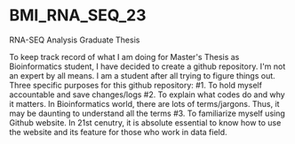 # BMI_RNA_SEQ_23
RNA-SEQ Analysis Graduate Thesis

To keep track record of what I am doing for Master's Thesis as Bioinformatics student, I have decided to create a github repository.
I'm not an expert by all means. I am a student after all trying to figure things out. Three specific purposes for this github repository:
#1. To hold myself accountable and save changes/logs
#2. To explain what codes do and why it matters. In Bioinformatics world, there are lots of terms/jargons. Thus, it may be daunting to understand all the terms
#3. To familiarize myself using Github website. In 21st cenutry, it is absolute essential to know how to use the website and its feature for those who work in data field.
